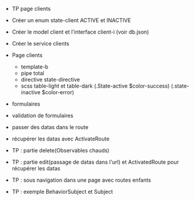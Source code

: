 - TP page clients

- Créer un enum state-client ACTIVE et INACTIVE
- Créer le model client et l'interface client-i (voir db.json)
- Créer le service clients
- Page clients
  - template-b
  - pipe total
  - directive state-directive
  - scss table-light et table-dark (.State-active $color-success) (.state-inactive $color-error)

- formulaires
- validation de formulaires
- passer des datas dans le route
- récupérer les datas avec ActivateRoute
- TP : partie delete(Observables chauds)
- TP : partie edit(passage de datas dans l'url) et ActivatedRoute pour récupérer les datas
- TP : sous navigation dans une page avec routes enfants
- TP : exemple BehaviorSubject et Subject
